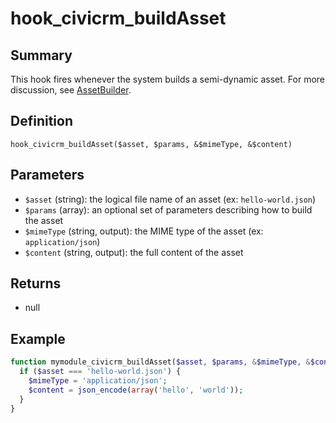 # hook_civicrm_buildAsset

## Summary

This hook fires whenever the system builds a semi-dynamic asset.  For more
discussion, see [AssetBuilder](/framework/asset-builder.md).

## Definition

    hook_civicrm_buildAsset($asset, $params, &$mimeType, &$content)

## Parameters

 * `$asset` (string): the logical file name of an asset (ex: `hello-world.json`)
 * `$params` (array): an optional set of parameters describing how to build the asset
 * `$mimeType` (string, output): the MIME type of the asset (ex: `application/json`)
 * `$content` (string, output): the full content of the asset

## Returns

 * null

## Example

```php
function mymodule_civicrm_buildAsset($asset, $params, &$mimeType, &$content) {
  if ($asset === 'hello-world.json') {
    $mimeType = 'application/json';
    $content = json_encode(array('hello', 'world'));
  }
}
```